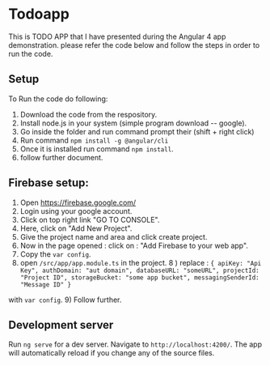 # Todoapp

This is TODO APP that I have presented during the Angular 4 app demonstration. please refer the code below and follow the steps in order to run the code. 

## Setup 

To Run the code do following: 

1) Download the code from the respository. 
2) Install node.js in your system (simple program download -- google).
3) Go inside the folder and run command prompt their (shift + right click) 
4) Run command `npm install -g @angular/cli `
5) Once it is installed run command `npm install`.
6) follow further document. 

## Firebase setup: 

1) Open https://firebase.google.com/ 
2) Login using your google account.
2) Click on top right link "GO TO CONSOLE".
3) Here, click on "Add New Project".
4) Give the project name and area and click create project.
5) Now in the page opened : click on : "Add Firebase to your web app".
6) Copy the `var config`.
7) open `/src/app/app.module.ts` in the project.
8 ) replace : 
`{
  apiKey: "Api Key",
  authDomain: "aut domain",
  databaseURL: "someURL",
  projectId: "Project ID",
  storageBucket: "some app bucket",
  messagingSenderId: "Message ID"
}`

with `var config`.
9) Follow further.


## Development server

Run `ng serve` for a dev server. Navigate to `http://localhost:4200/`. The app will automatically reload if you change any of the source files.
